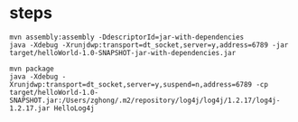 # steps
    mvn assembly:assembly -DdescriptorId=jar-with-dependencies
    java -Xdebug -Xrunjdwp:transport=dt_socket,server=y,address=6789 -jar target/helloWorld-1.0-SNAPSHOT-jar-with-dependencies.jar

    mvn package
    java -Xdebug -Xrunjdwp:transport=dt_socket,server=y,suspend=n,address=6789 -cp target/helloWorld-1.0-SNAPSHOT.jar:/Users/zghong/.m2/repository/log4j/log4j/1.2.17/log4j-1.2.17.jar HelloLog4j
